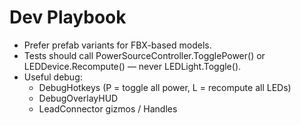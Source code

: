 # Dev Playbook

- Prefer prefab variants for FBX-based models.
- Tests should call PowerSourceController.TogglePower() or LEDDevice.Recompute() — never LEDLight.Toggle().
- Useful debug:
  - DebugHotkeys (P = toggle all power, L = recompute all LEDs)
  - DebugOverlayHUD
  - LeadConnector gizmos / Handles
